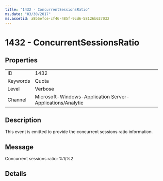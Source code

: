 ```yaml
---
title: "1432 - ConcurrentSessionsRatio"
ms.date: "03/30/2017"
ms.assetid: a8b6efce-cf46-485f-9cd6-58126b627032
---
```

# 1432 - ConcurrentSessionsRatio
## Properties  
  
|||  
|-|-|  
|ID|1432|  
|Keywords|Quota|  
|Level|Verbose|  
|Channel|Microsoft-Windows-Application Server-Applications/Analytic|  
  
## Description  
 This event is emitted to provide the concurrent sessions ratio information.  
  
## Message  
 Concurrent sessions ratio: %1/%2  
  
## Details
